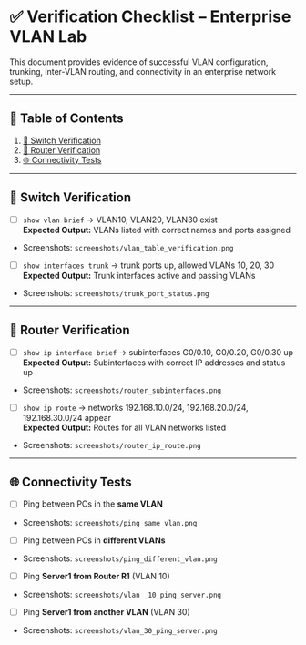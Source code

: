 # ✅ Verification Checklist – Enterprise VLAN Lab

This document provides evidence of successful VLAN configuration, trunking, inter-VLAN routing, and connectivity in an enterprise network setup.

---

## 📑 Table of Contents

1. [🧩 Switch Verification](#-switch-verification)
2. [🚦 Router Verification](#-router-verification)
3. [🌐 Connectivity Tests](#-connectivity-tests)

---

## 🧩 Switch Verification

- [ ] `show vlan brief` → VLAN10, VLAN20, VLAN30 exist  
  **Expected Output:** VLANs listed with correct names and ports assigned  
- Screenshots: `screenshots/vlan_table_verification.png`

- [ ] `show interfaces trunk` → trunk ports up, allowed VLANs 10, 20, 30  
  **Expected Output:** Trunk interfaces active and passing VLANs  
- Screenshots: `screenshots/trunk_port_status.png`

---

## 🚦 Router Verification

- [ ] `show ip interface brief` → subinterfaces G0/0.10, G0/0.20, G0/0.30 up  
  **Expected Output:** Subinterfaces with correct IP addresses and status up  
- Screenshots: `screenshots/router_subinterfaces.png`

- [ ] `show ip route` → networks 192.168.10.0/24, 192.168.20.0/24, 192.168.30.0/24 appear  
  **Expected Output:** Routes for all VLAN networks listed  
- Screenshots: `screenshots/router_ip_route.png`

---

## 🌐 Connectivity Tests

- [ ] Ping between PCs in the **same VLAN**  
- Screenshots: `screenshots/ping_same_vlan.png`

- [ ] Ping between PCs in **different VLANs**  
- Screenshots: `screenshots/ping_different_vlan.png`

- [ ] Ping **Server1 from Router R1** (VLAN 10)  
- Screenshots: `screenshots/vlan _10_ping_server.png`

- [ ] Ping **Server1 from another VLAN** (VLAN 30)  
- Screenshots: `screenshots/vlan_30_ping_server.png`
